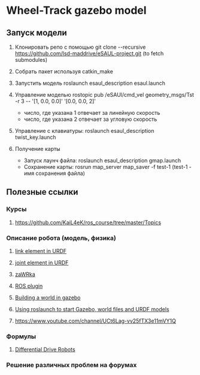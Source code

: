 # Wheel-Track gazebo model

## Запуск модели 

1. Клонировать репо с помощью git clone --recursive https://github.com/lsd-maddrive/eSAUL-project.git (to fetch submodules)

2. Собрать пакет используя catkin_make 

3. Запустить модель roslaunch esaul_description esaul.launch

4. Управление моделью rostopic pub /eSAUl/cmd_vel geometry_msgs/Tst -r 3 -- '[1, 0.0, 0.0]' '[0.0, 0.0, 2]'
    - число, где указана 1 отвечает за линейную скорость
    - число, где указана 2 отвечает за угловую скорость

5. Управление с клавиатуры: roslaunch esaul_description twist_key.launch

6. Получение карты
    - Запуск лаунч файла: roslaunch esaul_description gmap.launch
    - Сохранение карты: rosrun map_server map_saver -f test-1 (test-1 - имя сохранения файла)         
 

## Полезные ссылки 

### Курсы
1. https://github.com/KaiL4eK/ros_course/tree/master/Topics

### Описание робота (модель, физика)
1. [link element in URDF](http://wiki.ros.org/urdf/XML/link)

2. [joint element in URDF](http://wiki.ros.org/urdf/XML/joint)

3. [zaWRka](https://github.com/lsd-maddrive/zaWRka-project/blob/1c5fed5e65bdc573844c7fcaa0568ca798f53ab2/wr8_description/urdf/model.urdf.xacro#L65)

4. [ROS plugin](http://gazebosim.org/tutorials/?tut=ros_plugins)

5. [Building a world in gazebo](http://gazebosim.org/tutorials?tut=build_world)

6. [Using roslaunch to start Gazebo, world files and URDF models](http://gazebosim.org/tutorials?tut=ros_roslaunch)

7. https://www.youtube.com/channel/UCt6Lag-vv25fTX3e11mVY1Q

### Формулы
1. [Differential Drive Robots](http://www.cs.columbia.edu/~allen/F17/NOTES/icckinematics.pdf)

### Решение различных проблем на форумах